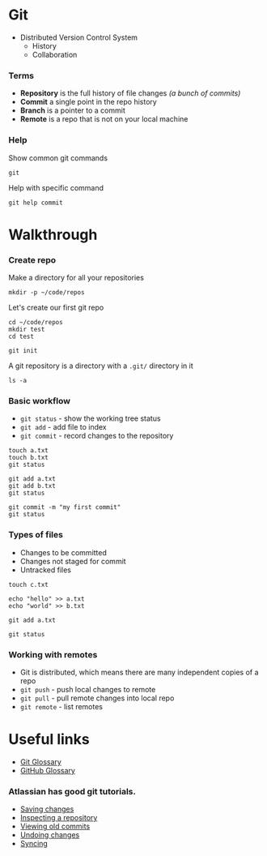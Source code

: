 # Git
* Distributed Version Control System
  * History
  * Collaboration

### Terms
* **Repository** is the full history of file changes *(a bunch of commits)*
* **Commit** a single point in the repo history
* **Branch** is a pointer to a commit
* **Remote** is a repo that is not on your local machine

### Help

Show common git commands

```
git
```

Help with specific command

```
git help commit
```

# Walkthrough

### Create repo

Make a directory for all your repositories

```
mkdir -p ~/code/repos
```

Let's create our first git repo

```
cd ~/code/repos
mkdir test
cd test

git init
```

A git repository is a directory with a `.git/` directory in it

```
ls -a
```

### Basic workflow

* `git status` - show the working tree status
* `git add` - add file to index
* `git commit` - record changes to the repository

```
touch a.txt
touch b.txt
git status

git add a.txt
git add b.txt
git status

git commit -m "my first commit"
git status
```

### Types of files
* Changes to be committed
* Changes not staged for commit
* Untracked files

```
touch c.txt

echo "hello" >> a.txt
echo "world" >> b.txt

git add a.txt

git status
```

### Working with remotes
* Git is distributed, which means there are many independent copies of a repo
* `git push` - push local changes to remote
* `git pull` - pull remote changes into local repo
* `git remote` - list remotes


# Useful links

* [Git Glossary](https://git-scm.com/docs/gitglossary)
* [GitHub Glossary](https://help.github.com/articles/github-glossary/)


### Atlassian has good git tutorials.
* [Saving changes](https://www.atlassian.com/git/tutorials/saving-changes)
* [Inspecting a repository](https://www.atlassian.com/git/tutorials/inspecting-a-repository/git-status)
* [Viewing old commits](https://www.atlassian.com/git/tutorials/viewing-old-commits)
* [Undoing changes](https://www.atlassian.com/git/tutorials/undoing-changes/git-revert)
* [Syncing](https://www.atlassian.com/git/tutorials/syncing)
